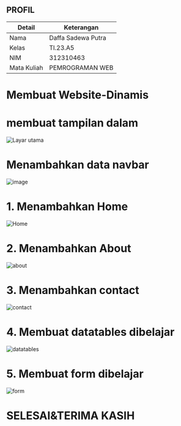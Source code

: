 ## PROFIL
| Detail      | Keterangan      |
| ----------- | --------------- |
| Nama        | Daffa Sadewa Putra   |
| Kelas       | TI.23.A5        |
| NIM         | 312310463     |
| Mata Kuliah | PEMROGRAMAN WEB |


# Membuat Website-Dinamis

# membuat tampilan dalam
![Layar utama](https://github.com/user-attachments/assets/29064b1b-7dd3-4ef9-a106-7c81adee0116)


# Menambahkan data navbar
![image](https://github.com/user-attachments/assets/b42295cd-0d79-4ba1-9898-07e95b2efa4f)


# 1. Menambahkan Home
![Home](https://github.com/user-attachments/assets/cd4d3633-3a16-45c5-87eb-7f8d1a9bf494)


# 2. Menambahkan About
![about](https://github.com/user-attachments/assets/8287205c-0b51-42a9-8965-89032ad5137f)


# 3. Menambahkan contact
![contact](https://github.com/user-attachments/assets/cf4e34e0-f8d9-46d0-bd0a-b2c8c66a2c5c)


# 4. Membuat datatables dibelajar
![datatables](https://github.com/user-attachments/assets/5b4ebce2-2f9e-4850-b151-fc7e52cd23f3)


# 5. Membuat form dibelajar
![form](https://github.com/user-attachments/assets/8175c011-7caf-4af4-ac89-571d1b077948)


# SELESAI&TERIMA KASIH
